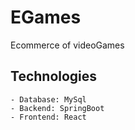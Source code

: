 # EGames
Ecommerce of videoGames

## Technologies
    - Database: MySql
    - Backend: SpringBoot
    - Frontend: React